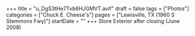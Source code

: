 +++
title = "u_DgS3tHe7Tvb6HJGMVT.avif"
draft = false
tags = ["Photos"]
categories = ["Chuck E. Cheese's"]
pages = ["Lewisville, TX (1960 S Stemmons Fwy)"]
startDate = ""
+++
Store Exterior after closing (June 2008)
